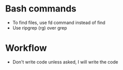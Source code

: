 # Bash commands
- To find files, use fd command instead of find
- Use ripgrep (rg) over grep

# Workflow
- Don't write code unless asked, I will write the code

